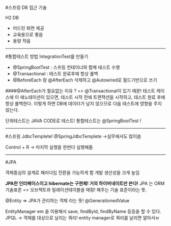 #스프링 DB 접근 기술

H2 DB

- 어드민 화면 제공
- 교육용으로 좋음
- 용량 작음

---

#통합테스트 방법
IntegrationTest를 만들기

- @SpringBootTest : 스프링 컨테이너와 함께 테스트 수행
- @Transactional : 테스트 완료후에 항상 롤백
- @BeforeEach 랑 @AfterEach 삭제하고 @Autowired로 필드기반으로 쓰기

####@AfterEach가 필요없는 이유 ?
=> @Transactional이 있기 때문!
테스트 케이스에 이 애노테이션이 있으면, 테스트 시작 전에 트랜잭션을 시작하고, 테스트 완료 후에 항상 롤백한다. 이렇게 하면 DB에 데이터가 남지 않으므로 다음 테스트에 영향을 주지 않는다.

단위테스트는 JAVA CODE로 테스트!
통합테스트는 @SpringBootTest !

---

#스프링 JdbcTemplete!
@SpringJdbcTemplete
->실무에서도 많이씀

Control + R -> 마지막 실행을 한번더 실행해줌

---

#JPA

객체중심의 설계로 패러다임 전환을 가능하게 함
개발 생산성을 크게 높임

**JPA란 인터페이스이고 hibernate는 구현체! 거의 하이버네이트만 쓴다!**
JPA 는 ORM기술표준 => 오브젝트와 릴레이션테이블을 매핑! 해주는 기술 표준이라는 뜻.

@Entity => JPA가 관리하는 객체 라는 뜻!
@GenerationedValue

EntityManager em 을 이용해서 save, findById, findByName 등등을 할 수 있다.
JPQL -> 객체를 대상으로 날리는 쿼리! entity manager로 쿼리를 날리면 알아서ㅂ
